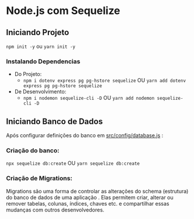 # Node.js com Sequelize

## Iniciando Projeto

`npm init -y` ou `yarn init -y`

### Instalando Dependencias

* Do Projeto:
  * `npm i dotenv express pg pg-hstore sequelize` OU `yarn add dotenv express pg pg-hstore sequelize`
* De Desenvolvimento:
  * `npm i nodemon sequelize-cli -D` OU `yarn add nodemon sequelize-cli -D`

## Iniciando Banco de Dados

Após configurar definições do banco em [src/config/database.js](src/config/database.js) :

### Criação do banco:

`npx sequelize db:create` OU `yarn sequelize db:create`

### Criação de Migrations:

Migrations são uma forma de controlar as alterações do schema (estrutura) do banco de dados de uma aplicação . Elas permitem criar, alterar ou remover tabelas, colunas, índices, chaves etc. e compartilhar essas mudanças com outros desenvolvedores.
